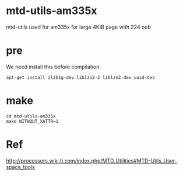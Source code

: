 mtd-utils-am335x
================

mtd-utils used for am335x for large 4KiB page with 224 oob 


pre
===
We need install this before compilation:

    apt-get install zlib1g-dev liblzo2-2 liblzo2-dev uuid-dev


make
====
     
    cd mtd-utils-am335x
    make WITHOUT_XATTR=1


Ref
===
http://processors.wiki.ti.com/index.php/MTD_Utilities#MTD-Utils_User-space_tools
